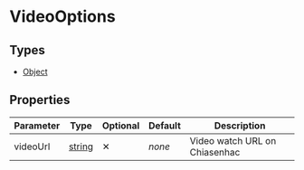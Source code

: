 # VideoOptions

## Types
- [Object](https://developer.mozilla.org/en-US/docs/Web/JavaScript/Reference/Global_Objects/Object)

## Properties
| Parameter   | Type                                                                                                | Optional | Default | Description                         |
| ----------- | --------------------------------------------------------------------------------------------------- | -------- | ------- | ----------------------------------- |
| videoUrl    | [string](https://developer.mozilla.org/en-US/docs/Web/JavaScript/Reference/Global_Objects/String)   | ✕        | *none*  | Video watch URL on Chiasenhac       |